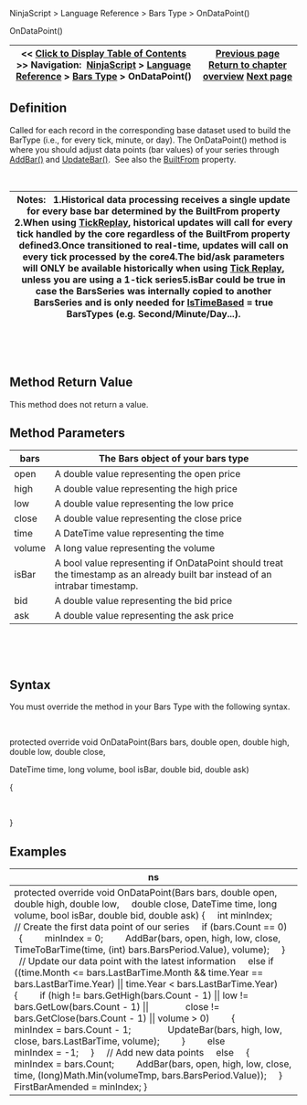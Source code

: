﻿


NinjaScript \> Language Reference \> Bars Type \> OnDataPoint()






















OnDataPoint()







| \<\< [Click to Display Table of Contents](ondatapoint.md) \>\> **Navigation:**     [NinjaScript](ninjascript-1.md) \> [Language Reference](language_reference_wip-1.md) \> [Bars Type](bars_type-1.md) \> OnDataPoint() | [Previous page](barstype_istimebased-1.md) [Return to chapter overview](bars_type-1.md) [Next page](removelastbar-1.md) |
| --- | --- |











## Definition


Called for each record in the corresponding base dataset used to build the BarType (i.e., for every tick, minute, or day). The OnDataPoint() method is where you should adjust data points (bar values) of your series through [AddBar()](addbar-1.md) and [UpdateBar()](updatebar-1.md).  See also the [BuiltFrom](builtfrom-1.md) property.


 




| Notes:   1\.Historical data processing receives a single update for every base bar determined by the BuiltFrom property 2\.When using [TickReplay](tick_replay-1.md), historical updates will call for every tick handled by the core regardless of the BuiltFrom property defined3\.Once transitioned to real\-time, updates will call on every tick processed by the core4\.The bid/ask parameters will ONLY be available historically when using [Tick Replay](tick_replay-1.md), unless you are using a 1\-tick series5\.isBar could be true in case the BarsSeries was internally copied to another BarsSeries and is only needed for [IsTimeBased](barstype_istimebased-1.md) \= true BarsTypes (e.g. Second/Minute/Day...). |
| --- |



 


 


## Method Return Value


This method does not return a value.


## 


## Method Parameters




| bars | The Bars object of your bars type |
| --- | --- |
| open | A double value representing the open price |
| high | A double value representing the high price |
| low | A double value representing the low price |
| close | A double value representing the close price |
| time | A DateTime value representing the time |
| volume | A long value representing the volume |
| isBar | A bool value representing if OnDataPoint should treat the timestamp as an already built bar instead of an  intrabar timestamp. |
| bid | A double value representing the bid price |
| ask | A double value representing the ask price |



 


 


## Syntax
You must override the method in your Bars Type with the following syntax.


   

protected override void OnDataPoint(Bars bars, double open, double high, double low, double close, 


DateTime time, long volume, bool isBar, double bid, double ask) 


{  

   

}


## 


## Examples




| ns |
| --- |
| protected override void OnDataPoint(Bars bars, double open, double high, double low,      double close, DateTime time, long volume, bool isBar, double bid, double ask) {      int minIndex;        // Create the first data point of our series      if (bars.Count \=\= 0)      {          minIndex \= 0;          AddBar(bars, open, high, low, close, TimeToBarTime(time, (int) bars.BarsPeriod.Value), volume);      }      // Update our data point with the latest information      else if ((time.Month \<\= bars.LastBarTime.Month \&\& time.Year \=\= bars.LastBarTime.Year) \|\| time.Year \< bars.LastBarTime.Year)      {          if (high !\= bars.GetHigh(bars.Count \- 1) \|\| low !\= bars.GetLow(bars.Count \- 1) \|\|                 close !\= bars.GetClose(bars.Count \- 1) \|\| volume \> 0)          {                minIndex \= bars.Count \- 1;                UpdateBar(bars, high, low, close, bars.LastBarTime, volume);          }          else                minIndex \= \-1;      }      // Add new data points      else      {          minIndex \= bars.Count;          AddBar(bars, open, high, low, close, time, (long)Math.Min(volumeTmp, bars.BarsPeriod.Value));      }      FirstBarAmended \= minIndex; } |









